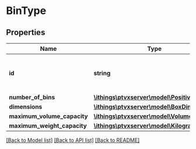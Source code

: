 # BinType

## Properties
Name | Type | Description | Notes
------------ | ------------- | ------------- | -------------
**id** | **string** | User provided ID for this type of bin. Must be unique. | 
**number_of_bins** | [**\ithings\ptvxserver\model\PositiveInteger**](PositiveInteger.md) |  | [optional] 
**dimensions** | [**\ithings\ptvxserver\model\BoxDimensions**](BoxDimensions.md) |  | 
**maximum_volume_capacity** | [**\ithings\ptvxserver\model\Volume**](Volume.md) |  | [optional] 
**maximum_weight_capacity** | [**\ithings\ptvxserver\model\Kilograms**](Kilograms.md) |  | [optional] 

[[Back to Model list]](../../README.md#documentation-for-models) [[Back to API list]](../../README.md#documentation-for-api-endpoints) [[Back to README]](../../README.md)


